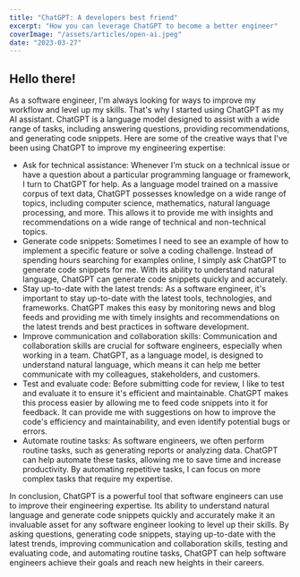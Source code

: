 ```yaml
---
title: "ChatGPT: A developers best friend"
excerpt: "How you can leverage ChatGPT to become a better engineer"
coverImage: "/assets/articles/open-ai.jpeg"
date: "2023-03-27"
---
```


## Hello there!

As a software engineer, I'm always looking for ways to improve my workflow and level up my skills. That's why I started using ChatGPT as my AI assistant. ChatGPT is a language model designed to assist with a wide range of tasks, including answering questions, providing recommendations, and generating code snippets. Here are some of the creative ways that I've been using ChatGPT to improve my engineering expertise:

- Ask for technical assistance: Whenever I'm stuck on a technical issue or have a question about a particular programming language or framework, I turn to ChatGPT for help. As a language model trained on a massive corpus of text data, ChatGPT possesses knowledge on a wide range of topics, including computer science, mathematics, natural language processing, and more. This allows it to provide me with insights and recommendations on a wide range of technical and non-technical topics.
- Generate code snippets: Sometimes I need to see an example of how to implement a specific feature or solve a coding challenge. Instead of spending hours searching for examples online, I simply ask ChatGPT to generate code snippets for me. With its ability to understand natural language, ChatGPT can generate code snippets quickly and accurately.
- Stay up-to-date with the latest trends: As a software engineer, it's important to stay up-to-date with the latest tools, technologies, and frameworks. ChatGPT makes this easy by monitoring news and blog feeds and providing me with timely insights and recommendations on the latest trends and best practices in software development.
- Improve communication and collaboration skills: Communication and collaboration skills are crucial for software engineers, especially when working in a team. ChatGPT, as a language model, is designed to understand natural language, which means it can help me better communicate with my colleagues, stakeholders, and customers.
- Test and evaluate code: Before submitting code for review, I like to test and evaluate it to ensure it's efficient and maintainable. ChatGPT makes this process easier by allowing me to feed code snippets into it for feedback. It can provide me with suggestions on how to improve the code's efficiency and maintainability, and even identify potential bugs or errors.
- Automate routine tasks: As software engineers, we often perform routine tasks, such as generating reports or analyzing data. ChatGPT can help automate these tasks, allowing me to save time and increase productivity. By automating repetitive tasks, I can focus on more complex tasks that require my expertise.

In conclusion, ChatGPT is a powerful tool that software engineers can use to improve their engineering expertise. Its ability to understand natural language and generate code snippets quickly and accurately make it an invaluable asset for any software engineer looking to level up their skills. By asking questions, generating code snippets, staying up-to-date with the latest trends, improving communication and collaboration skills, testing and evaluating code, and automating routine tasks, ChatGPT can help software engineers achieve their goals and reach new heights in their careers.
